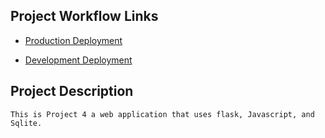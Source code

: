 ## Project Workflow Links

* [Production Deployment](https://is219-project4-prod.herokuapp.com/)


* [Development Deployment](https://is219-project4-dev.herokuapp.com/)

## Project Description
    This is Project 4 a web application that uses flask, Javascript, and Sqlite.